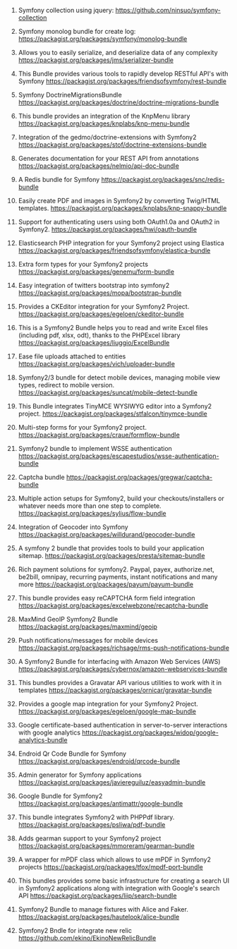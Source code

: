 
1. Symfony collection using jquery:
https://github.com/ninsuo/symfony-collection

2. Symfony monolog bundle for create log:
https://packagist.org/packages/symfony/monolog-bundle

3. Allows you to easily serialize, and deserialize data of any complexity
https://packagist.org/packages/jms/serializer-bundle

4. This Bundle provides various tools to rapidly develop RESTful API's with Symfony
https://packagist.org/packages/friendsofsymfony/rest-bundle

5. Symfony DoctrineMigrationsBundle
https://packagist.org/packages/doctrine/doctrine-migrations-bundle

6. This bundle provides an integration of the KnpMenu library
https://packagist.org/packages/knplabs/knp-menu-bundle

7. Integration of the gedmo/doctrine-extensions with Symfony2
https://packagist.org/packages/stof/doctrine-extensions-bundle

8. Generates documentation for your REST API from annotations
https://packagist.org/packages/nelmio/api-doc-bundle

9. A Redis bundle for Symfony
https://packagist.org/packages/snc/redis-bundle

10. Easily create PDF and images in Symfony2 by converting Twig/HTML templates.
https://packagist.org/packages/knplabs/knp-snappy-bundle

11. Support for authenticating users using both OAuth1.0a and OAuth2 in Symfony2.
https://packagist.org/packages/hwi/oauth-bundle

12. Elasticsearch PHP integration for your Symfony2 project using Elastica
https://packagist.org/packages/friendsofsymfony/elastica-bundle

13. Extra form types for your Symfony2 projects
https://packagist.org/packages/genemu/form-bundle

14. Easy integration of twitters bootstrap into symfony2
https://packagist.org/packages/mopa/bootstrap-bundle

15. Provides a CKEditor integration for your Symfony2 Project.
https://packagist.org/packages/egeloen/ckeditor-bundle

16. This is a Symfony2 Bundle helps you to read and write Excel files (including pdf, xlsx, odt), thanks to the PHPExcel library
https://packagist.org/packages/liuggio/ExcelBundle

17. Ease file uploads attached to entities
https://packagist.org/packages/vich/uploader-bundle

18. Symfony2/3 bundle for detect mobile devices, managing mobile view types, redirect to mobile version.
https://packagist.org/packages/suncat/mobile-detect-bundle

19. This Bundle integrates TinyMCE WYSIWYG editor into a Symfony2 project.
https://packagist.org/packages/stfalcon/tinymce-bundle

20. Multi-step forms for your Symfony2 project.
https://packagist.org/packages/craue/formflow-bundle

21. Symfony2 bundle to implement WSSE authentication
https://packagist.org/packages/escapestudios/wsse-authentication-bundle

22. Captcha bundle
https://packagist.org/packages/gregwar/captcha-bundle

23. Multiple action setups for Symfony2, build your checkouts/installers or whatever needs more than one step to complete.
https://packagist.org/packages/sylius/flow-bundle

24. Integration of Geocoder into Symfony
https://packagist.org/packages/willdurand/geocoder-bundle

25. A symfony 2 bundle that provides tools to build your application sitemap.
https://packagist.org/packages/presta/sitemap-bundle

26. Rich payment solutions for symfony2. Paypal, payex, authorize.net, be2bill, omnipay, recurring payments, instant notifications and many more
https://packagist.org/packages/payum/payum-bundle

27. This bundle provides easy reCAPTCHA form field integration
https://packagist.org/packages/excelwebzone/recaptcha-bundle

28. MaxMind GeoIP Symfony2 Bundle
https://packagist.org/packages/maxmind/geoip

29. Push notifications/messages for mobile devices
https://packagist.org/packages/richsage/rms-push-notifications-bundle

30. A Symfony2 Bundle for interfacing with Amazon Web Services (AWS)
https://packagist.org/packages/cybernox/amazon-webservices-bundle

31. This bundles provides a Gravatar API various utilities to work with it in templates
https://packagist.org/packages/ornicar/gravatar-bundle

32. Provides a google map integration for your Symfony2 Project.
https://packagist.org/packages/egeloen/google-map-bundle

33. Google certificate-based authentication in server-to-server interactions with google analytics
https://packagist.org/packages/widop/google-analytics-bundle

34. Endroid Qr Code Bundle for Symfony
https://packagist.org/packages/endroid/qrcode-bundle

35. Admin generator for Symfony applications
https://packagist.org/packages/javiereguiluz/easyadmin-bundle

36. Google Bundle for Symfony2
https://packagist.org/packages/antimattr/google-bundle

37. This bundle integrates Symfony2 with PHPPdf library.
https://packagist.org/packages/psliwa/pdf-bundle

38. Adds gearman support to your Symfony2 project
https://packagist.org/packages/mmoreram/gearman-bundle

39. A wrapper for mPDF class which allows to use mPDF in Symfony2 projects
https://packagist.org/packages/tfox/mpdf-port-bundle

40. This bundles provides some basic infrastructure for creating a search UI in Symfony2 applications along with integration with Google's search API
https://packagist.org/packages/liip/search-bundle

41. Symfony2 Bundle to manage fixtures with Alice and Faker.
https://packagist.org/packages/hautelook/alice-bundle

42. Symfony2 Bndle for integrate new relic
https://github.com/ekino/EkinoNewRelicBundle

